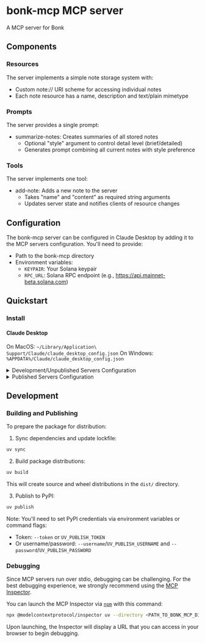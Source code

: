 # bonk-mcp MCP server

A MCP server for Bonk

## Components

### Resources

The server implements a simple note storage system with:
- Custom note:// URI scheme for accessing individual notes
- Each note resource has a name, description and text/plain mimetype

### Prompts

The server provides a single prompt:
- summarize-notes: Creates summaries of all stored notes
  - Optional "style" argument to control detail level (brief/detailed)
  - Generates prompt combining all current notes with style preference

### Tools

The server implements one tool:
- add-note: Adds a new note to the server
  - Takes "name" and "content" as required string arguments
  - Updates server state and notifies clients of resource changes

## Configuration

The bonk-mcp server can be configured in Claude Desktop by adding it to the MCP servers configuration. You'll need to provide:
- Path to the bonk-mcp directory
- Environment variables:
  - `KEYPAIR`: Your Solana keypair
  - `RPC_URL`: Solana RPC endpoint (e.g., https://api.mainnet-beta.solana.com)

## Quickstart

### Install

#### Claude Desktop

On MacOS: `~/Library/Application\ Support/Claude/claude_desktop_config.json`
On Windows: `%APPDATA%/Claude/claude_desktop_config.json`

<details>
  <summary>Development/Unpublished Servers Configuration</summary>
  
  ```json
  "mcpServers": {
    "bonk-mcp": {
      "command": "uv",
      "args": [
        "--directory",
        "<PATH_TO_BONK_MCP_DIRECTORY>/bonk-mcp",
        "run",
        "bonk-mcp"
      ],
      "env": {
        "KEYPAIR": "<YOUR_SOLANA_KEYPAIR>",
        "RPC_URL": "https://api.mainnet-beta.solana.com"
      }
    }
  }
  ```
</details>

<details>
  <summary>Published Servers Configuration</summary>
  
  ```json
  "mcpServers": {
    "bonk-mcp": {
      "command": "uvx",
      "args": [
        "bonk-mcp"
      ],
      "env": {
        "KEYPAIR": "<YOUR_SOLANA_KEYPAIR>",
        "RPC_URL": "https://api.mainnet-beta.solana.com"
      }
    }
  }
  ```
</details>

## Development

### Building and Publishing

To prepare the package for distribution:

1. Sync dependencies and update lockfile:
```bash
uv sync
```

2. Build package distributions:
```bash
uv build
```

This will create source and wheel distributions in the `dist/` directory.

3. Publish to PyPI:
```bash
uv publish
```

Note: You'll need to set PyPI credentials via environment variables or command flags:
- Token: `--token` or `UV_PUBLISH_TOKEN`
- Or username/password: `--username`/`UV_PUBLISH_USERNAME` and `--password`/`UV_PUBLISH_PASSWORD`

### Debugging

Since MCP servers run over stdio, debugging can be challenging. For the best debugging
experience, we strongly recommend using the [MCP Inspector](https://github.com/modelcontextprotocol/inspector).

You can launch the MCP Inspector via [`npm`](https://docs.npmjs.com/downloading-and-installing-node-js-and-npm) with this command:

```bash
npx @modelcontextprotocol/inspector uv --directory <PATH_TO_BONK_MCP_DIRECTORY>/bonk-mcp run bonk-mcp
```

Upon launching, the Inspector will display a URL that you can access in your browser to begin debugging.